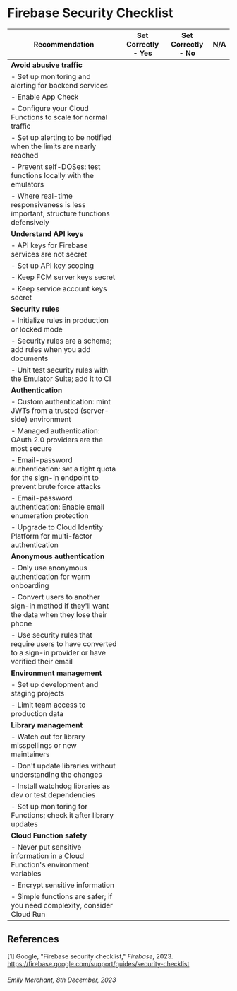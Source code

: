 # Firebase Security Checklist

| Recommendation | Set Correctly - Yes | Set Correctly - No | N/A |
| --------------- | -------------------- | ------------------- | --- |
| **Avoid abusive traffic** |
| - Set up monitoring and alerting for backend services | | | |
| - Enable App Check | | | |
| - Configure your Cloud Functions to scale for normal traffic | | | |
| - Set up alerting to be notified when the limits are nearly reached | | | |
| - Prevent self-DOSes: test functions locally with the emulators | | | |
| - Where real-time responsiveness is less important, structure functions defensively | | | |
| **Understand API keys** |
| - API keys for Firebase services are not secret | | | |
| - Set up API key scoping | | | |
| - Keep FCM server keys secret | | | |
| - Keep service account keys secret | | | |
| **Security rules** |
| - Initialize rules in production or locked mode | | | |
| - Security rules are a schema; add rules when you add documents | | | |
| - Unit test security rules with the Emulator Suite; add it to CI | | | |
| **Authentication** |
| - Custom authentication: mint JWTs from a trusted (server-side) environment | | | |
| - Managed authentication: OAuth 2.0 providers are the most secure | | | |
| - Email-password authentication: set a tight quota for the sign-in endpoint to prevent brute force attacks | | | |
| - Email-password authentication: Enable email enumeration protection | | | |
| - Upgrade to Cloud Identity Platform for multi-factor authentication | | | |
| **Anonymous authentication** |
| - Only use anonymous authentication for warm onboarding | | | |
| - Convert users to another sign-in method if they'll want the data when they lose their phone | | | |
| - Use security rules that require users to have converted to a sign-in provider or have verified their email | | | |
| **Environment management** |
| - Set up development and staging projects | | | |
| - Limit team access to production data | | | |
| **Library management** |
| - Watch out for library misspellings or new maintainers | | | |
| - Don't update libraries without understanding the changes | | | |
| - Install watchdog libraries as dev or test dependencies | | | |
| - Set up monitoring for Functions; check it after library updates | | | |
| **Cloud Function safety** |
| - Never put sensitive information in a Cloud Function's environment variables | | | |
| - Encrypt sensitive information | | | |
| - Simple functions are safer; if you need complexity, consider Cloud Run | | | |

## References
\[1\] Google, "Firebase security checklist," <em>Firebase</em>, 2023. https://firebase.google.com/support/guides/security-checklist


###### _Emily Merchant, 8th December, 2023_